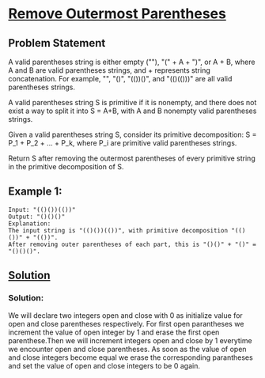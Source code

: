 # [Remove Outermost Parentheses](https://leetcode.com/problems/remove-outermost-parentheses/)
## Problem Statement
A valid parentheses string is either empty (""), "(" + A + ")", or A + B, where A and B are valid parentheses strings, and + represents string concatenation.  For example, "", "()", "(())()", and "(()(()))" are all valid parentheses strings.

A valid parentheses string S is primitive if it is nonempty, and there does not exist a way to split it into S = A+B, with A and B nonempty valid parentheses strings.

Given a valid parentheses string S, consider its primitive decomposition: S = P_1 + P_2 + ... + P_k, where P_i are primitive valid parentheses strings.

Return S after removing the outermost parentheses of every primitive string in the primitive decomposition of S.

## __Example 1:__
```
Input: "(()())(())"
Output: "()()()"
Explanation: 
The input string is "(()())(())", with primitive decomposition "(()())" + "(())".
After removing outer parentheses of each part, this is "()()" + "()" = "()()()".

```

## [Solution](https://github.com/Adityathakur3029/CODING/blob/master/Remove%20Outermost%20Parentheses/sol.cpp)

### Solution: 
We will declare two integers open and close with 0 as initialize value for open and close parentheses respectively.
For first open parantheses we increment the value of open integer by 1 and erase the first open parenthese.Then we will increment integers open 
and close by 1 everytime we encounter open and close parentheses. As soon as the 
value of open and close integers become equal we erase the corresponding parantheses and
set the value of open and close integers to be 0 again.